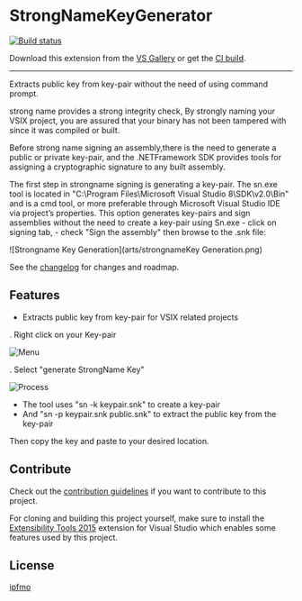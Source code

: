 # StrongNameKeyGenerator

<!-- Replace this badge with your own-->
[![Build status](https://ci.appveyor.com/api/projects/status/hv6uyc059rqbc6fj?svg=true)](https://ci.appveyor.com/project/madskristensen/extensibilitytools)

<!-- Update the VS Gallery link after you upload the VSIX-->
Download this extension from the [VS Gallery](https://visualstudiogallery.msdn.microsoft.com/[GuidFromGallery])
or get the [CI build](http://vsixgallery.com/extension/0b0faa84-d117-4045-a28c-47893493f73c/).

---------------------------------------

Extracts public key from key-pair without the need of using command prompt.

strong name provides a strong integrity check, By strongly naming your VSIX project, 
you are assured that your binary has not been tampered with since it was compiled or built.

Before strong name signing an assembly,there is the need to generate a public or private key-pair, 
and the .NETFramework SDK provides tools for assigning a cryptographic signature to any built assembly. 

The first step in strongname signing is generating a key-pair. The sn.exe tool is located 
in "C:\Program Files\Microsoft Visual Studio 8\SDK\v2.0\Bin\" and is a cmd tool, 
or more preferable through Microsoft Visual Studio IDE via project’s properties.
This option generates key-pairs and sign assemblies without the need to create a key-pair using Sn.exe
    - click on signing tab, 
    - check "Sign the assembly" then browse to the .snk file:


![Strongname Key Generation](arts/strongnameKey Generation.png)




See the [changelog](CHANGELOG.md) for changes and roadmap.

## Features

- Extracts public key from key-pair for VSIX related projects



.   Right click on your Key-pair

![Menu](arts/Menu.png)

.   Select "generate StrongName Key"

![Process](arts/Process.png)

- The tool uses "sn -k keypair.snk" to create a key-pair
- And "sn -p keypair.snk public.snk" to extract the public key from the key-pair 

Then copy the key and paste to your desired location.


## Contribute
Check out the [contribution guidelines](CONTRIBUTING.md)
if you want to contribute to this project.

For cloning and building this project yourself, make sure
to install the
[Extensibility Tools 2015](https://visualstudiogallery.msdn.microsoft.com/ab39a092-1343-46e2-b0f1-6a3f91155aa6)
extension for Visual Studio which enables some features
used by this project.

## License
[ipfmo](LICENSE)
